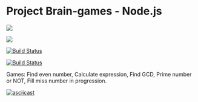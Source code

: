 # Project Brain-games - Node.js

<a href="https://codeclimate.com/github/codeclimate/codeclimate/maintainability"><img src="https://api.codeclimate.com/v1/badges/a99a88d28ad37a79dbf6/maintainability" /></a>

<a href="https://codeclimate.com/github/codeclimate/codeclimate/test_coverage"><img src="https://api.codeclimate.com/v1/badges/a99a88d28ad37a79dbf6/test_coverage" /></a>

[![Build Status](https://travis-ci.com/travis-ci/travis-web.svg?branch=master)](https://travis-ci.com/travis-ci/travis-web)

[![Build Status](https://travis-ci.org/pravdorin/backend-project-lvl1.svg?branch=master)](https://travis-ci.org/pravdorin/backend-project-lvl1)

Games: Find even number, Calculate expression, Find GCD, Prime number or NOT, Fill miss number in progression.

[![asciicast](https://asciinema.org/a/7RJlYpZSDIjTRfLyx0yZIk2Nl.svg)](https://asciinema.org/a/7RJlYpZSDIjTRfLyx0yZIk2Nl)
